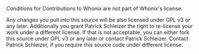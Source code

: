 Conditions for Contributions to Whonix are not part of Whonix's license.

Any changes you pull into this source will be also licensed under GPL v3 or any
later. Additionally you grant Patrick Schleizer the right to re-license your
work under a different license. If that is not acceptable, you can either fork
this source under GPL v3 or any later or contact Patrick Schleizer. Contact
Patrick Schleizer, if you require this source code under different license.
